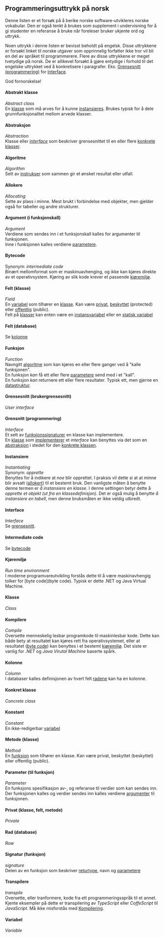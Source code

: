 ## Programmeringsuttrykk på norsk

Denne listen er et forsøk på å berike norske software-utvikleres norske vokabular.
Den er også tenkt å brukes som supplement i undervisning for å gi studenter en referanse å bruke når foreleser bruker ukjente ord og uttrykk.

Noen uttrykk i denne listen er bevisst beholdt på engelsk.
Disse uttrykkene er forsøkt linket til norske utgaver som opprinnelig forfatter ikke tror vil bli en del av språket til programmerere. Flere av disse uttrykkene er meget tvetydige på norsk. De er allikevel forsøkt å gjøre entydige i forhold til det engelske uttrykket ved å konkretisere i paragrafer. Eks. [Grensesnitt (programmering)](#grensnitt-programmering) for [Interface](#interface).

God fornorskelse!

#### Abstrakt klasse
_Abstract class_  
En [klasse](#klasse) som må arves for å kunne [instansieres](#instansiere). Brukes typisk for å dele grunnfunksjonalitet mellom arvede klasser.

#### Abstraksjon
_Abstraction_  
Klasse eller [_interface_](#interface) som beskriver grensesnittet til en eller flere [konkrete klasser](#konkret-klasse).

#### Algoritme
_Algorithm_  
Sett av [instrukser](#instruks) som sammen gir et ønsket resultat eller utfall.

#### Allokere
_Allocating_  
Sette av plass i minne. Mest brukt i forbindelse med objekter, men gjelder også for tabeller og andre strukturer. 

#### Argument (i funksjonskall) 
_Argument_  
Verdiene som sendes inn i et funksjonskall kalles for argumenter til funksjonen.  
Inne i funksjonen kalles verdiene [parametere](#parameter).

#### Bytecode
Synonym: _intermediate code_   
Binært mellomformat som er maskinuavhenging, og ikke kan kjøres direkte av et operativsystem. Kjøring av slik kode krever 
et passende [kjøremiljø](#kjøremiljø).

#### Felt (klasse)
_Field_  
En [variabel](#variabel) som tilhører en [klasse](#klasse). Kan være [privat](#privat), [beskyttet](#beskyttet) (protected) eller [offentlig](#offentlig) (public).  
Felt på [klasser](#klasse) kan enten være en [instansvariabel](#instansvariabel) eller en [statisk variabel](#statis-variabel)

#### Felt (database)
Se [kolonne](#kolonne)

#### Funksjon
_Function_  
Navngitt [algoritme](#algoritme) som kan kjøres en eller flere ganger ved å "kalle funksjonen".  
En funksjon _kan_ få ett eller flere [parametere](#parameter) send med i et "kall".  
En funksjon _kan_ returnere ett eller flere resultater. Typisk ett, men gjerne en [datastruktur](#datastruktur).

#### Grensesnitt (brukergrensesnitt)
_User interface_

#### Grensnitt (programmering)
_Interface_  
Et sett av [funksjonssignaturer](#signatur-funksjon) en klasse kan implementere.  
En [klasse](#klasse) som [implementerer](#implementere) et _interface_ kan benyttes via det som en [abstraksjon](#abstraksjon) i stedet for den [konkrete klassen](#konkret-klasse).


#### Instansiere
_Instantiating_  
Synonym: _opprette_  
Benyttes for å indikere at _noe_ blir opprettet. I praksis vil dette si at at minne blir avsatt ([allokert](#allokere)) 
til et bestemt bruk. Den vanligste måten å benytte denne termen er _å instansiere en klasse_. I denne settingen betyr dette å
_opprette et objekt (ut fra en klassedefinisjon)_. Det er også mulig å benytte _å instansiere en tabell_, men denne
bruksmåten er ikke veldig utbredt. 

#### Interface
_Interface_  
Se [grensesnitt](#grensnitt-programmering).

#### Intermediate code
Se [bytecode](#bytecode)

#### Kjøremiljø
_Run time environment_   
I moderne programvareutvikling forstås dette til å være maskinavhengig tolker for [byte code](byte code). Typisk er
dette .NET og Java Virtual Machine.


#### Klasse
_Class_

#### Kompilere
_Compile_   
Oversette menneskelig lesbar programkode til maskinlesbar kode. Dette kan både bety at resultatet kan kjøres rett fra operativsystemet,
eller at resultatet ([byte code](#bytecode)) kan benyttes i et bestemt [kjøremiljø](#kjøremiljø). Det siste er vanlig for _.NET_ og _Java Virutal Machine_
baserte spårk.

#### Kolonne
_Column_  
I databaser kalles definisjonen av hvert felt [radene](#rad) kan ha en kolonne.

#### Konkret klasse
_Concrete class_

#### Konstant
_Constant_  
En ikke-redigerbar [variabel](#variabel)

#### Metode (klasse)
_Method_  
En [funksjon](#funksjon) som tilhører en klasse. Kan være privat, beskyttet (beskyttet) eller offentlig (public).

#### Parameter (til funksjon)  
_Parameter_  
En funksjons spesifikasjon av-, og referanse til verdier som kan sendes inn.  
Der funksjonen kalles og verdier sendes inn kalles verdiene [argumenter](#argument-i-funksjonskall) til funksjonen.

#### Privat (klasse, felt, metode)
_Private_

#### Rad (database)
_Row_

#### Signatur (funksjon)
_signature_  
Delen av en funksjon som beskriver [returtype](#returtype), navn og [parametere](#parameter-til-funksjon)


#### Transpilere
_transpile_    
Oversette, eller tranformere, kode fra ett programmeringsspråk til et annet. Kjente eksempler på dette er transpilering av 
_TypeScript_ eller _CoffeScript_ til _JavaScript_. Må ikke misforstås med [Kompilering](Kompilere).

#### Variabel
_Variable_  
